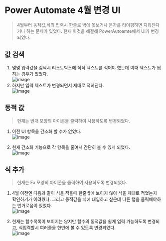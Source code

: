 # Power Automate 4월 변경 UI
> 4월부터 동적값,식의 입력시 한줄로 밖에 못보거나 문자를 타이핑하면 지워진다거나 하는 문제가 있었다. 현재 이것을 해결해 PowerAutoamte에서 UI가 변경되었다.

## 값 검색
1. 몇몇 입력값을 검색시 리스트박스에 직적 텍스트를 적어야 했는데 이때 텍스트가 씹히는 경우가 있었다.<br>![image](https://user-images.githubusercontent.com/39551265/159388229-e4779fee-db60-4ab0-9c8e-a6415b776c57.png)<br> 
2. 하지만 입력 텍스트가 변경되면서 제대로 적혀진다.<br>![image](https://user-images.githubusercontent.com/39551265/161886042-2bc03515-3725-44ac-845c-c6a91ecd6682.png)<br>

## 동적 값
> 현재는 번개 모양의 아이콘을 클릭하여 사용하도록 변경되었다.

1. 이전 UI 항목을 간소화 할 수가 없었다.<br>![image](https://user-images.githubusercontent.com/39551265/154830707-ba23dbde-6d68-41a3-9821-bf4fc1991be4.png)<br>

2. 현재 간소화 기능으로 각 항목을 줄여서 간단히 볼 수 있게 되었다.<br>![image](https://user-images.githubusercontent.com/39551265/161884475-9e084b2c-1e9e-4282-aaac-ed8e337a2d7c.png)<br>


## 식 추가
> 현재는 Fx 모양의 아이콘을 클릭하여 사용하도록 변경되었다.

1. 4월 이전엔 다음과 같이 식을 적을때 한줄밖에 보이지 않아 식을 제대로 적었는지 확인하기가 어려웠다. 그리고 동적값을 식에 대입하고 싶은데 다른 탭을 클릭해야하는 번거로움이 있었다.<br>![image](https://user-images.githubusercontent.com/39551265/156303609-02a6a233-460e-433a-997b-dbc1e7daacc2.png)<br>

2. 현재는 함수목록이 보이지는 않지만 함수의 동적값을 쉽게 입력 가능하도록 변경되고, 식입력할시 여러줄을 한번에 볼 수 있도록 변경되었다.<br>![image](https://user-images.githubusercontent.com/39551265/161884942-c1f02d45-ac70-43fb-89a5-5e235a6361aa.png)<br>